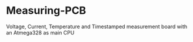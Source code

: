 # Measuring-PCB
Voltage, Current, Temperature and Timestamped measurement board with an Atmega328 as main CPU